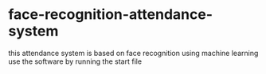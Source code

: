 # face-recognition-attendance-system
this attendance system is based on face recognition using machine learning
use the software by running the start file
